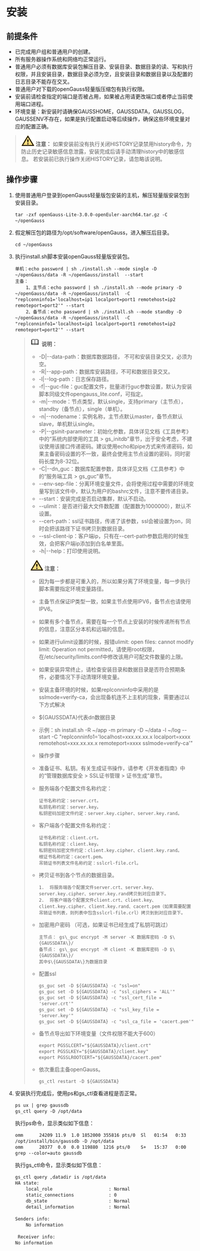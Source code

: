 # 安装<a name="ZH-CN_TOPIC_0000001267006589"></a>

## 前提条件<a name="zh-cn_topic_0000001120430818_section9955194683210"></a>

-   已完成用户组和普通用户的创建。
-   所有服务器操作系统和网络均正常运行。
-   普通用户必须有数据库安装包解压目录、安装目录、数据目录的读、写和执行权限，并且安装目录，数据目录必须为空，且安装目录和数据目录以及配置的日志目录不能存在交叉。
-   普通用户对下载的openGauss轻量版压缩包有执行权限。
-   安装前请检查指定的端口是否被占用，如果被占用请更改端口或者停止当前使用端口进程。
-   环境变量：新安装时请确保GAUSSHOME，GAUSSDATA，GAUSSLOG，GAUSSENV不存在，如果是执行配置启动等后续操作，确保这些环境变量对应的配置正确。

>![](public_sys-resources/icon-caution.gif) **注意：** 
>如果安装前没有执行关闭HISTORY记录禁用history命令，为防止历史记录敏感信息泄露，安装完成后请手动清理history中的敏感信息。
>若安装前已执行操作关闭HISTORY记录，请忽略该说明。

## 操作步骤<a name="zh-cn_topic_0000001120430818_section98663181331"></a>

1.  使用普通用户登录到openGauss轻量版包安装的主机，解压轻量版安装包到安装目录。

    ```
    tar -zxf openGauss-Lite-3.0.0-openEuler-aarch64.tar.gz -C ~/openGauss
    ```

2.  假定解压包的路径为/opt/software/openGauss，进入解压后目录。

    ```
    cd ~/openGauss
    ```

3.  执行install.sh脚本安装openGauss轻量版安装包。

    ```
    单机：echo password | sh ./install.sh --mode single -D ~/openGauss/data -R ~/openGauss/install  --start
    主备：
        1、主节点：echo password | sh ./install.sh --mode primary -D ~/openGauss/data -R ~/openGauss/install  -C "replconninfo1='localhost=ip1 localport=port1 remotehost=ip2 remoteport=port2'" --start
        2、备节点：echo password | sh ./install.sh --mode standby -D ~/openGauss/data -R ~/openGauss/install  -C "replconninfo1='localhost=ip1 localport=port1 remotehost=ip2 remoteport=port2'" --start
    ```

    >![](public_sys-resources/icon-note.gif) **说明：** 
    >-   -D|--data-path：数据库数据路径， 不可和安装目录交叉，必须为空。
    >-   -R|--app-path：数据库安装路径，不可和数据目录交叉。
    >-   -l|--log-path：日志保存路径。
    >-   -f|--guc-file：guc配置文件，批量进行guc参数设置，默认为安装脚本同级文件opengauss\_lite.conf，可指定。
    >-   -m|--mode：节点类型，默认single，支持primary（主节点），standby（备节点），single（单机）。
    >-   -n|--nodename：实例名称，主节点默认master，备节点默认slave，单机默认single。
    >-   -P|--gsinit-parameter：初始化参数，具体详见文档《工具参考》中的“系统内部使用的工具 \> gs\_initdb”章节，出于安全考虑，不建议使用该接口传递密码。建议使用echo和pipe方式来传递密码，如果主备密码设置的不一致，最终会使用主节点设置的密码，同时密码长度为8-32位。
    >-   -C|--dn\_guc：数据库配置参数，具体详见文档《工具参考》中的“服务端工具 \> gs\_guc”章节。
    >-   --env-sep-file：分离环境变量文件，会将使用过程中需要的环境变量写到该文件中，默认为用户的bashrc文件，注意不要传递目录。
    >-   --start：安装完成是否启动集群，默认不启动。
    >-   --ulimit：是否进行最大文件数配置（配置数为1000000），默认不设置。
    >-   --cert-path：ssl证书路径，传递了该参数，ssl会被设置为on，同时会把该路径下证书拷贝到数据目录。
    >-   --ssl-client-ip：客户端ip，只有在--cert-path参数启用的时候生效，会把客户端ip添加到白名单里面。
    >-   -h|--help：打印使用说明。
    >
    >![](public_sys-resources/icon-caution.gif) **注意：** 
    >-   因为每一步都是可重入的，所以如果分离了环境变量，每一步执行脚本需要指定环境变量路径。
    >-   主备节点保证IP类型一致，如果主节点使用IPV6，备节点也请使用IPV6。
    >-   如果有多个备节点，需要在每一个节点上安装的时候传递所有节点的信息，注意区分本机和远端的信息。
    >-   如果进行ulimit设置的时候，报错ulimit: open files: cannot modify limit: Operation not permitted，请使用root权限，在/etc/security/limits.conf中修改该用户可配文件数量的上限。
    >-   如果安装异常终止，请检查安装目录和数据目录是否符合预期条件，必要情况下手动清理环境变量。
    >-   安装主备环境的时候，如果replconninfo中采用的是sslmode=verify-ca，会出现备机连不上主机的现象，需要通过以下方式解决
    >-   $\{GAUSSDATA\}代表dn数据目录
    >-   示例：sh install.sh -R \~/app -m primary -D \~/data -l \~/log --start -C "replconninfo1='localhost=xxx.xx.xx.x localport=xxxx remotehost=xxx.xx.xx.x remoteport=xxxx sslmode=verify-ca'"
    >
    >    -   操作步骤
    >    -   准备证书、私钥。有关生成证书操作，请参考《开发者指南》中的“管理数据库安全 \> SSL证书管理 \> 证书生成”章节。   
    >    -   服务端各个配置文件名称约定：
    >        ```
    >        证书名称约定：server.crt。
    >        私钥名称约定：server.key。
    >        私钥密码加密文件约定：server.key.cipher、server.key.rand。
    >    -   客户端各个配置文件名称约定：
    >        ```
    >        证书名称约定：client.crt。
    >        私钥名称约定：client.key。
    >        私钥密码加密文件约定：client.key.cipher、client.key.rand。
    >        根证书名称约定：cacert.pem。
    >        吊销证书列表文件名称约定：sslcrl-file.crl。
    >    -   拷贝证书到各个节点的数据目录。
    >        ```
    >        1.  将服务端各个配置文件server.crt、server.key、server.key.cipher、server.key.rand拷贝到对应目录下。
    >        2.  将客户端各个配置文件client.crt、client.key、client.key.cipher、client.key.rand、cacert.pem（如果需要配置吊销证书列表，则列表中包含sslcrl-file.crl）拷贝到到对应目录下。
    >    -   加密用户密码 （可选，如果证书已经生成了私钥可跳过）
    >        ```
    >        主节点： gs\_guc encrypt -M server -K 数据库密码 -D $\{GAUSSDATA\}/
    >        备节点： gs\_guc encrypt -M client -K 数据库密码 -D $\{GAUSSDATA\}/
    >        其中$\{GAUSSDATA\}为数据目录
    >    -   配置ssl
    >        ```
    >        gs_guc set -D ${GAUSSDATA} -c "ssl=on" 
    >        gs_guc set -D ${GAUSSDATA} -c "ssl_ciphers = 'ALL'" 
    >        gs_guc set -D ${GAUSSDATA} -c "ssl_cert_file = 'server.crt'" 
    >        gs_guc set -D ${GAUSSDATA} -c "ssl_key_file = 'server.key'" 
    >        gs_guc set -D ${GAUSSDATA} -c "ssl_ca_file = 'cacert.pem'" 
    >        ```
    >    -   备节点导出如下环境变量（文件权限不能大于600）
    >        ```
    >        export PGSSLCERT="${GAUSSDATA}/client.crt"
    >        export PGSSLKEY="${GAUSSDATA}/client.key"
    >        export PGSSLROOTCERT="${GAUSSDATA}/cacert.pem"
    >        ```
    >    -   依次重启主备openGauss。
    >        ```
    >        gs_ctl restart -D ${GAUSSDATA} 
    >        ```



4.  安装执行完成后，使用ps和gs\_ctl查看进程是否正常。

    ```
    ps ux | grep gaussdb
    gs_ctl query -D /opt/data
    ```

    执行ps命令，显示类似如下信息：

    ```
    omm      24209 11.9  1.0 1852000 355816 pts/0  Sl   01:54   0:33 /opt/install/bin/gaussdb -D /opt/data
    omm      20377  0.0  0.0 119880  1216 pts/0    S+   15:37   0:00 grep --color=auto gaussdb
    ```

    执行gs\_ctl命令，显示类似如下信息：

    ```
    gs_ctl query ,datadir is /opt/data
    HA state:
        local_role                     : Normal
        static_connections             : 0
        db_state                       : Normal
        detail_information             : Normal
    
    Senders info:
        No information
        
     Receiver info:
    No information 
    ```


